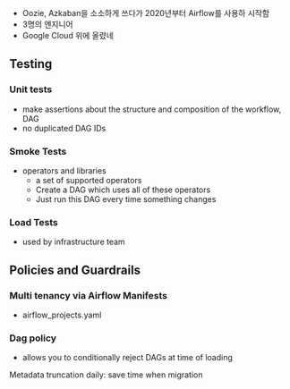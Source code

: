 * Oozie, Azkaban을 소소하게 쓰다가 2020년부터 Airflow를 사용하 시작함
* 3명의 엔지니어
* Google Cloud 위에 올렸네

## Testing
### Unit tests
* make assertions about the structure and composition of the workflow, DAG
* no duplicated DAG IDs

### Smoke Tests
* operators and libraries
   - a set of supported operators
   - Create a DAG which uses all of these operators
   - Just run this DAG every time something changes

### Load Tests
* used by infrastructure team


## Policies and Guardrails
### Multi tenancy via Airflow Manifests
* airflow_projects.yaml 
### Dag policy
* allows you to conditionally reject DAGs at time of loading

Metadata truncation daily: save time when migration

